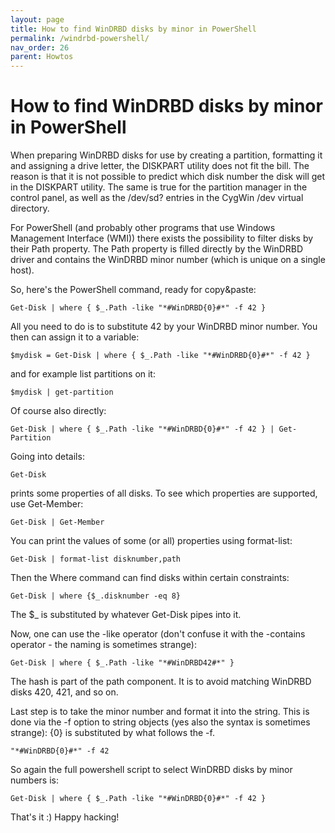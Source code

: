 ```yaml
---
layout: page
title: How to find WinDRBD disks by minor in PowerShell
permalink: /windrbd-powershell/
nav_order: 26
parent: Howtos
---
```


# [](#header-1)How to find WinDRBD disks by minor in PowerShell

When preparing WinDRBD disks for use by creating a partition,
formatting it and assigning a drive letter, the DISKPART utility
does not fit the bill. The reason is that it is not possible to
predict which disk number the disk will get in the DISKPART
utility. The same is true for the partition manager in the
control panel, as well as the /dev/sd? entries in the CygWin
/dev virtual directory.

For PowerShell (and probably other programs that use Windows
Management Interface (WMI)) there exists the possibility
to filter disks by their Path property. The Path property
is filled directly by the WinDRBD driver and contains the
WinDRBD minor number (which is unique on a single host).

So, here's the PowerShell command, ready for copy&paste:

    Get-Disk | where { $_.Path -like "*#WinDRBD{0}#*" -f 42 }

All you need to do is to substitute 42 by your WinDRBD
minor number. You then can assign it to a variable:

    $mydisk = Get-Disk | where { $_.Path -like "*#WinDRBD{0}#*" -f 42 }

and for example list partitions on it:

    $mydisk | get-partition

Of course also directly:

    Get-Disk | where { $_.Path -like "*#WinDRBD{0}#*" -f 42 } | Get-Partition

Going into details:

    Get-Disk

prints some properties of all disks. To see which properties are supported,
use Get-Member:

    Get-Disk | Get-Member

You can print the values of some (or all) properties using
format-list:

    Get-Disk | format-list disknumber,path

Then the Where command can find disks within certain constraints:

    Get-Disk | where {$_.disknumber -eq 8}

The $_ is substituted by whatever Get-Disk pipes into it.

Now, one can use the -like operator (don't confuse it with the
-contains operator - the naming is sometimes strange):

    Get-Disk | where { $_.Path -like "*#WinDRBD42#*" }

The hash is part of the path component. It is to avoid matching
WinDRBD disks 420, 421, and so on.

Last step is to take the minor number and format it into the
string. This is done via the -f option to string objects
(yes also the syntax is sometimes strange): {0} is substituted
by what follows the -f.

    "*#WinDRBD{0}#*" -f 42

So again the full powershell script to select WinDRBD disks by
minor numbers is:

    Get-Disk | where { $_.Path -like "*#WinDRBD{0}#*" -f 42 }

That's it :) Happy hacking!
